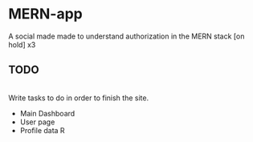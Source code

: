 # MERN-app
A social made made to understand authorization in the MERN stack [on hold] x3

## TODO
<br>
Write tasks to do in order to finish the site.

* Main Dashboard
* User page
* Profile data
R
